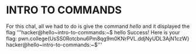 # INTRO TO COMMANDS 
For this chal, all we had to do is give the command _hello_ and it displayed the flag
'''hacker@hello~intro-to-commands:~$ hello
Success! Here is your flag:
pwn.college{UsSS0Rotcbnu6Pm8qg9m0KNrPVL.ddjNyUDL3AjN1czW}
hacker@hello~intro-to-commands:~$'''
